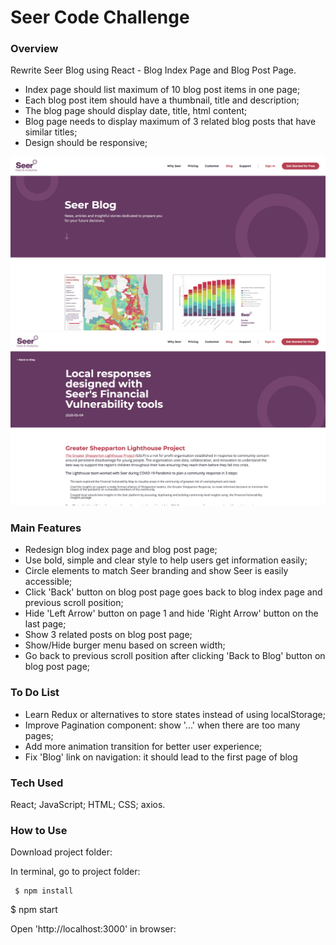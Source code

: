 # Seer Code Challenge

### Overview ###

Rewrite Seer Blog using React - Blog Index Page and Blog Post Page.

* Index page should list maximum of 10 blog post items in one page;
* Each blog post item should have a thumbnail, title and description;
* The blog page should display date, title, html content;
* Blog page needs to display maximum of 3 related blog posts that have similar titles;
* Design should be responsive;

![Screenshot of the website:](https://github.com/ryan-xin/seer-code-challenge/blob/main/public/seer_challenge_blog_page.png)
![Screenshot of the website:](https://github.com/ryan-xin/seer-code-challenge/blob/main/public/seer_challenge_post_page.png)

### Main Features ###

* Redesign blog index page and blog post page;
* Use bold, simple and clear style to help users get information easily;
* Circle elements to match Seer branding and show Seer is easily accessible;
* Click 'Back' button on blog post page goes back to blog index page and previous scroll position;
* Hide 'Left Arrow' button on page 1 and hide 'Right Arrow' button on the last page;
* Show 3 related posts on blog post page;
* Show/Hide burger menu based on screen width;
* Go back to previous scroll position after clicking 'Back to Blog' button on blog post page;

### To Do List ###

* Learn Redux or alternatives to store states instead of using localStorage;
* Improve Pagination component: show '...' when there are too many pages;
* Add more animation transition for better user experience;
* Fix 'Blog' link on navigation: it should lead to the first page of blog

### Tech Used ###

React; JavaScript; HTML; CSS; axios.

### How to Use ###

Download project folder:

In terminal, go to project folder:
``` 
 $ npm install
 ```
 $ npm start

Open 'http://localhost:3000' in browser: